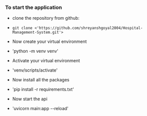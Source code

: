 ### To start the application

* clone the repository from github:
 - `git clone <'https://github.com/shreyanshgoyal2004/Hospital-Management-System.git'>`

* Now create your virtual environment
- 'python -m venv venv'

* Activate your virtual environment
- 'venv/scripts/activate'

* Now install all the packages
- 'pip install -r requirements.txt'

* Now start the api
- 'uvicorn main:app --reload'

